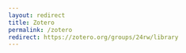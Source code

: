 ```yaml
---
layout: redirect
title: Zotero
permalink: /zotero
redirect: https://zotero.org/groups/24rw/library
---
```

